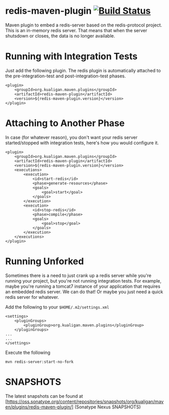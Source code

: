 redis-maven-plugin [![Build Status](https://buildhive.cloudbees.com/job/r351574nc3/job/redis-maven-plugin/badge/icon)](https://buildhive.cloudbees.com/job/r351574nc3/job/redis-maven-plugin/)
==================

Maven plugin to embed a redis-server based on the redis-protocol
project. This is an in-memory redis server. That means that when the
server shutsdown or closes, the data is no longer available.

Running with Integration Tests
====================
Just add the following plugin. The redis plugin is automatically
attached to the pre-integration-test and post-integration-test
phases. 

```
<plugin>
    <groupId>org.kualigan.maven.plugins</groupId>
    <artifactId>redis-maven-plugin</artifactId>
    <version>${redis-maven-plugin.version}</version>
</plugin>
```


Attaching to Another Phase
==================
In case (for whatever reason), you don't want your redis server
started/stopped with integration tests, here's how you would configure it.

```
<plugin>
    <groupId>org.kualigan.maven.plugins</groupId>
    <artifactId>redis-maven-plugin</artifactId>
    <version>${redis-maven-plugin.version}</version>
    <executions>
        <execution>
            <id>start-redis</id>
            <phase>generate-resources</phase>
            <goals>
                <goal>start</goal>
            </goals>
        </execution>
        <execution>
            <id>stop-redis</id>
            <phase>compile</phase>
            <goals>
                <goal>stop</goal>
            </goals>
        </execution>      
    </executions>
</plugin>
```

Running Unforked
============
Sometimes there is a need to just crank up a redis server while you're
running your project, but you're not running integration tests. For
example, maybe you're running a tomcat7 instance of your application
that requires an embedded redis server. We can do that! Or maybe
you just need a quick redis server for whatever.

Add the following to your ```$HOME/.m2/settings.xml```

```
<settings>
    <pluginGroups>
        <pluginGroup>org.kualigan.maven.plugins</pluginGroup>
    </pluginGroups>
...
...
</settings>
```

Execute the following 

```
mvn redis-server:start-no-fork
```

SNAPSHOTS
=============

The latest snapshots can be found at
[https://oss.sonatype.org/content/repositories/snapshots/org/kualigan/maven/plugins/redis-maven-plugin/]
(Sonatype Nexus SNAPSHOTS)
